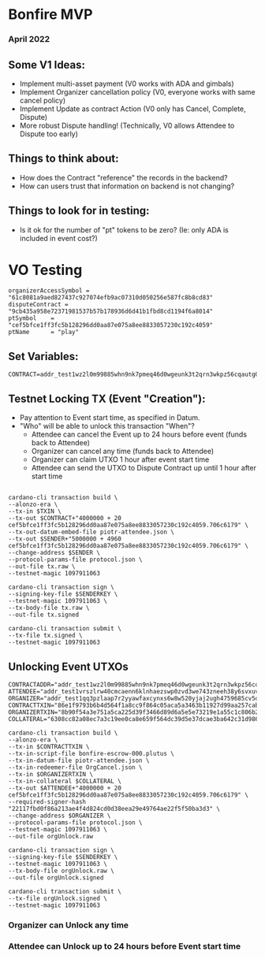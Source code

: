 # Bonfire MVP
### April 2022

## Some V1 Ideas:
- Implement multi-asset payment (V0 works with ADA and gimbals)
- Implement Organizer cancellation policy (V0, everyone works with same cancel policy)
- Implement Update as contract Action (V0 only has Cancel, Complete, Dispute)
- More robust Dispute handling! (Technically, V0 allows Attendee to Dispute too early)

## Things to think about:
- How does the Contract "reference" the records in the backend?
- How can users trust that information on backend is not changing?

## Things to look for in testing:
- Is it ok for the number of "pt" tokens to be zero? (Ie: only ADA is included in event cost?)


# VO Testing
```
organizerAccessSymbol = "61c8081a9aed827437c927074efb9ac07310d050256e587fc8b8cd83"
disputeContract = "9cb435a958e72371981537b57b178936d6d41b1fbd8cd1194f6a8014"
ptSymbol    = "cef5bfce1ff3fc5b128296dd0aa87e075a8ee8833057230c192c4059"
ptName      = "play"
```

## Set Variables:
```
CONTRACT=addr_test1wz2l0m99885whn9nk7pmeq46d0wgeunk3t2qrn3wkpz56cqautg0m
```

## Testnet Locking TX (Event "Creation"):
- Pay attention to Event start time, as specified in Datum.
- "Who" will be able to unlock this transaction "When"?
    - Attendee can cancel the Event up to 24 hours before event (funds back to Attendee)
    - Organizer can cancel any time (funds back to Attendee)
    - Organizer can claim UTXO 1 hour after event start time
    - Attendee can send the UTXO to Dispute Contract up until 1 hour after start time

```
```

```
cardano-cli transaction build \
--alonzo-era \
--tx-in $TXIN \
--tx-out $CONTRACT+"4000000 + 20 cef5bfce1ff3fc5b128296dd0aa87e075a8ee8833057230c192c4059.706c6179" \
--tx-out-datum-embed-file piotr-attendee.json \
--tx-out $SENDER+"5000000 + 4960 cef5bfce1ff3fc5b128296dd0aa87e075a8ee8833057230c192c4059.706c6179" \
--change-address $SENDER \
--protocol-params-file protocol.json \
--out-file tx.raw \
--testnet-magic 1097911063

cardano-cli transaction sign \
--signing-key-file $SENDERKEY \
--testnet-magic 1097911063 \
--tx-body-file tx.raw \
--out-file tx.signed

cardano-cli transaction submit \
--tx-file tx.signed \
--testnet-magic 1097911063
```

## Unlocking Event UTXOs
```
CONTRACTADDR="addr_test1wz2l0m99885whn9nk7pmeq46d0wgeunk3t2qrn3wkpz56cqautg0m"
ATTENDEE="addr_test1vrszlrw40cmcaenn6klnhaezswp0zvd3we743zneeh38y6svxuvxr"
ORGANIZER="addr_test1qq3pzlaap7r2yyawfaxcynxs6w8w520yjaj2ugh4759685cv5qhzt95z9t8lur483fur90ge4ppqk2j89gmu8yy9m0ksac989n"
CONTRACTTXIN="86e1f9793b6b4d564f1a8cc9f864c05aca5a3463b11927d99aa257cab0a1c889#1"
ORGANIZERTXIN="8b90f54a3e751a5ca225d39f3466d89d6a5e5e73219e1a55c1c806b2ffc78d72#0"
COLLATERAL="6308cc82a08ec7a3c19ee0ca8e659f564dc39d5e37dcae3ba642c31d986e64fa#10"
```

```
cardano-cli transaction build \
--alonzo-era \
--tx-in $CONTRACTTXIN \
--tx-in-script-file bonfire-escrow-000.plutus \
--tx-in-datum-file piotr-attendee.json \
--tx-in-redeemer-file OrgCancel.json \
--tx-in $ORGANIZERTXIN \
--tx-in-collateral $COLLATERAL \
--tx-out $ATTENDEE+"4000000 + 20 cef5bfce1ff3fc5b128296dd0aa87e075a8ee8833057230c192c4059.706c6179" \
--required-signer-hash "22117fbd0f86a213ae4f4d824cd0d38eea29e49764ae22f5f50ba3d3" \
--change-address $ORGANIZER \
--protocol-params-file protocol.json \
--testnet-magic 1097911063 \
--out-file orgUnlock.raw

cardano-cli transaction sign \
--signing-key-file $SENDERKEY \
--testnet-magic 1097911063 \
--tx-body-file orgUnlock.raw \
--out-file orgUnlock.signed

cardano-cli transaction submit \
--tx-file orgUnlock.signed \
--testnet-magic 1097911063
```
### Organizer can Unlock any time

### Attendee can Unlock up to 24 hours before Event start time